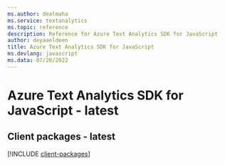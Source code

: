 ```yaml
---
ms.author: dealmaha
ms.service: textanalytics
ms.topic: reference
description: Reference for Azure Text Analytics SDK for JavaScript
author: deyaaeldeen
title: Azure Text Analytics SDK for JavaScript
ms.devlang: javascript
ms.data: 07/28/2022
---
```

# Azure Text Analytics SDK for JavaScript - latest

## Client packages - latest
[!INCLUDE [client-packages](text-analytics-client-index.md)]